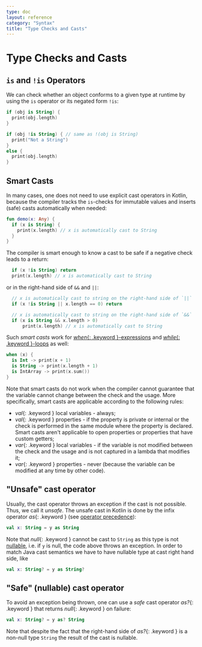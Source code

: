 ```yaml
---
type: doc
layout: reference
category: "Syntax"
title: "Type Checks and Casts"
---
```


# Type Checks and Casts

## `is` and `!is` Operators

We can check whether an object conforms to a given type at runtime by using the `is` operator or its negated form `!is`:

``` kotlin
if (obj is String) {
  print(obj.length)
}

if (obj !is String) { // same as !(obj is String)
  print("Not a String")
}
else {
  print(obj.length)
}
```

## Smart Casts

In many cases, one does not need to use explicit cast operators in Kotlin, because the compiler tracks the
`is`-checks for immutable values and inserts (safe) casts automatically when needed:

``` kotlin
fun demo(x: Any) {
  if (x is String) {
    print(x.length) // x is automatically cast to String
  }
}
```

The compiler is smart enough to know a cast to be safe if a negative check leads to a return:

``` kotlin
  if (x !is String) return
  print(x.length) // x is automatically cast to String
```

or in the right-hand side of `&&` and `||`:

``` kotlin
  // x is automatically cast to string on the right-hand side of `||`
  if (x !is String || x.length == 0) return

  // x is automatically cast to string on the right-hand side of `&&`
  if (x is String && x.length > 0)
      print(x.length) // x is automatically cast to String
```


Such _smart casts_ work for [*when*{: .keyword }-expressions](control-flow.html#when-expressions)
and [*while*{: .keyword }-loops](control-flow.html#while-loops) as well:

``` kotlin
when (x) {
  is Int -> print(x + 1)
  is String -> print(x.length + 1)
  is IntArray -> print(x.sum())
}
```

Note that smart casts do not work when the compiler cannot guarantee that the variable cannot change between the check and the usage.
More specifically, smart casts are applicable according to the following rules:

  * *val*{: .keyword } local variables - always;
  * *val*{: .keyword } properties - if the property is private or internal or the check is performed in the same module where the property is declared. Smart casts aren't applicable to open properties or properties that have custom getters;
  * *var*{: .keyword } local variables - if the variable is not modified between the check and the usage and is not captured in a lambda that modifies it;
  * *var*{: .keyword } properties - never (because the variable can be modified at any time by other code).


## "Unsafe" cast operator

Usually, the cast operator throws an exception if the cast is not possible. Thus, we call it *unsafe*.
The unsafe cast in Kotlin is done by the infix operator *as*{: .keyword } (see [operator precedence](grammar.html#operator-precedence)):

``` kotlin
val x: String = y as String
```

Note that *null*{: .keyword } cannot be cast to `String` as this type is not [nullable](null-safety.html),
i.e. if `y` is null, the code above throws an exception.
In order to match Java cast semantics we have to have nullable type at cast right hand side, like

``` kotlin
val x: String? = y as String?
```

## "Safe" (nullable) cast operator

To avoid an exception being thrown, one can use a *safe* cast operator *as?*{: .keyword } that returns *null*{: .keyword } on failure:

``` kotlin
val x: String? = y as? String
```

Note that despite the fact that the right-hand side of *as?*{: .keyword } is a non-null type `String` the result of the cast is nullable.

